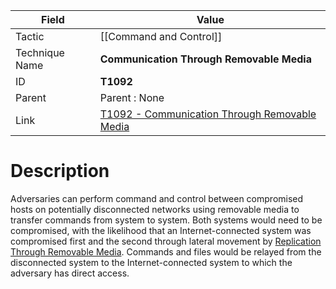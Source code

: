 
|Field|Value|
|---|---|
|Tactic|[[Command and Control]]|
|Technique Name|**Communication Through Removable Media**|
|ID|**T1092**|
|Parent|Parent : None|
|Link|[T1092 - Communication Through Removable Media](https://attack.mitre.org/techniques/T1092)|

# Description

Adversaries can perform command and control between compromised hosts on potentially disconnected networks using removable media to transfer commands from system to system. Both systems would need to be compromised, with the likelihood that an Internet-connected system was compromised first and the second through lateral movement by [Replication Through Removable Media](https://attack.mitre.org/techniques/T1091). Commands and files would be relayed from the disconnected system to the Internet-connected system to which the adversary has direct access.